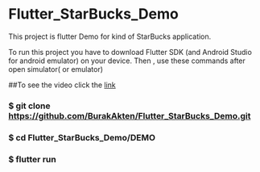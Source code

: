 # Flutter_StarBucks_Demo

This project is flutter Demo for kind of StarBucks application.

To run this project you have to download Flutter SDK (and Android Studio for android emulator) on your device.
Then , use these commands after open simulator( or emulator)


##To see the video click the [link](https://drive.google.com/file/d/1ztyAL87QpO8ypEHUTR6affCRgPzm47BA/view?usp=sharing)
  
### $ git clone https://github.com/BurakAkten/Flutter_StarBucks_Demo.git
### $ cd Flutter_StarBucks_Demo/DEMO
### $ flutter run 

